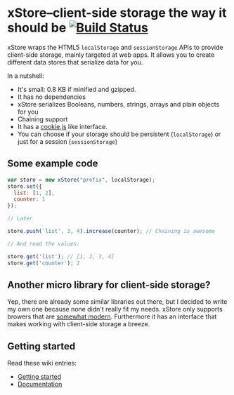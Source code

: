 # xStore–client-side storage the way it should be [![Build Status](https://travis-ci.org/florian/xStore.png?branch=master)](https://travis-ci.org/florian/xStore)
xStore wraps the HTML5 `localStorage` and `sessionStorage` APIs to provide client-side storage, mainly
targeted at web apps. It allows you to create different data stores that serialize data for you.

In a nutshell:

- It's small: 0.8 KB if minified and gzipped.
- It has no dependencies
- xStore serializes Booleans, numbers, strings, arrays and plain objects for you
- Chaining support
- It has a [cookie.js](https://github.com/florian/cookie.js) like interface.
- You can choose if your storage should be persistent (`localStorage`) or just for a session (`sessionStorage`)

## Some example code

```javascript
var store = new xStore("prefix", localStorage);
store.set({
  list: [1, 2],
  counter: 1
});

// Later

store.push('list', 3, 4).increase(counter); // Chaining is awesome

// And read the values:

store.get('list'); // [1, 2, 3, 4]
store.get('counter'); 2
```

## Another micro library for client-side storage?

Yep, there are already some similar libraries out there, but I decided to write my own one because none didn't
really fit my needs. xStore only supports browers that are [somewhat modern](https://github.com/florian/xStore/blob/master/docs/browser-support.md).
Furthermore it has an interface that makes working with client-side storage a breeze.

## Getting started

Read these wiki entries:

- [Getting started](https://github.com/florian/xStore/blob/master/docs/getting-started.md)
- [Documentation](https://github.com/florian/xStore/blob/master/docs/api-documentation.md)
